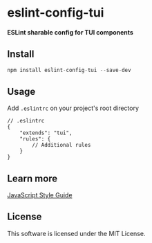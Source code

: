 # eslint-config-tui

#### ESLint sharable config for TUI components

## Install
```js
npm install eslint-config-tui --save-dev
```

## Usage
Add `.eslintrc` on your project's root directory
```
// .eslintrc
{
    "extends": "tui",
    "rules": {
        // Additional rules
    }
}
```

## Learn more
[JavaScript Style Guide](https://github.com/nhnent/fe.javascript/wiki)

## License
This software is licensed under the MIT License.
